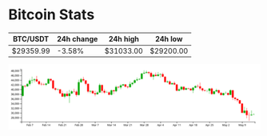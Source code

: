 # Bitcoin Stats

BTC/USDT|24h change|24h high|24h low|
|---|---|---|---|
|$29359.99|-3.58%|$31033.00|$29200.00|

<img src="./chart.svg">
